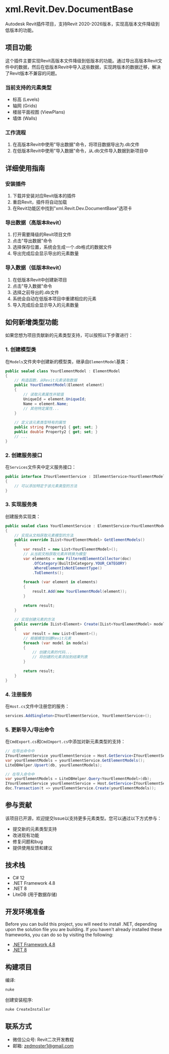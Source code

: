 # xml.Revit.Dev.DocumentBase

Autodesk Revit插件项目，支持Revit 2020-2026版本，实现高版本文件降级到低版本的功能。

## 项目功能

这个插件主要实现Revit高版本文件降级到低版本的功能。通过导出高版本Revit文件中的数据，然后在低版本Revit中导入这些数据，实现跨版本的数据迁移，解决了Revit版本不兼容的问题。

### 当前支持的元素类型

* 标高 (Levels)
* 轴网 (Grids)
* 楼层平面视图 (ViewPlans)
* 墙体 (Walls)

### 工作流程

1. 在高版本Revit中使用"导出数据"命令，将项目数据导出为.db文件
2. 在低版本Revit中使用"导入数据"命令，从.db文件导入数据到新项目中

## 详细使用指南

### 安装插件

1. 下载并安装对应Revit版本的插件
2. 重启Revit，插件将自动加载
3. 在Revit功能区中找到"xml.Revit.Dev.DocumentBase"选项卡

### 导出数据（高版本Revit）

1. 打开需要降级的Revit项目文件
2. 点击"导出数据"命令
3. 选择保存位置，系统会生成一个.db格式的数据文件
4. 导出完成后会显示导出的元素数量

### 导入数据（低版本Revit）

1. 在低版本Revit中创建新项目
2. 点击"导入数据"命令
3. 选择之前导出的.db文件
4. 系统会自动在低版本项目中重建相应的元素
5. 导入完成后会显示导入的元素数量

## 如何新增类型功能

如果您想为项目贡献新的元素类型支持，可以按照以下步骤进行：

### 1. 创建模型类

在`Models`文件夹中创建新的模型类，继承自`ElementModel`基类：

```csharp
public sealed class YourElementModel : ElementModel
{
    // 构造函数，从Revit元素读取数据
    public YourElementModel(Element element)
    {
        // 读取元素属性并赋值
        UniqueId = element.UniqueId;
        Name = element.Name;
        // 其他特定属性...
    }
    
    // 定义该元素类型特有的属性
    public string Property1 { get; set; }
    public double Property2 { get; set; }
    // ...
}
```

### 2. 创建服务接口

在`Services`文件夹中定义服务接口：

```csharp
public interface IYourElementService : IElementService<YourElementModel>
{
    // 可以添加特定于该元素类型的方法
}
```

### 3. 实现服务类

创建服务实现类：

```csharp
public sealed class YourElementService : ElementService<YourElementModel>, IYourElementService
{
    // 实现从文档获取元素模型的方法
    public override IList<YourElementModel> GetElementModels()
    {
        var result = new List<YourElementModel>();
        // 从当前文档获取元素并转换为模型
        var elements = new FilteredElementCollector(doc)
            .OfCategory(BuiltInCategory.YOUR_CATEGORY)
            .WhereElementIsNotElementType()
            .ToElements();
            
        foreach (var element in elements)
        {
            result.Add(new YourElementModel(element));
        }
        
        return result;
    }
    
    // 实现创建元素的方法
    public override IList<Element> Create(IList<YourElementModel> models)
    {
        var result = new List<Element>();
        // 根据模型创建Revit元素
        foreach (var model in models)
        {
            // 创建元素的代码...
            // 将创建的元素添加到结果列表
        }
        
        return result;
    }
}
```

### 4. 注册服务

在`Host.cs`文件中注册您的服务：

```csharp
services.AddSingleton<IYourElementService, YourElementService>();
```

### 5. 更新导入/导出命令

在`CmdExport.cs`和`CmdImport.cs`中添加对新元素类型的支持：

```csharp
// 在导出命令中
IYourElementService yourElementService = Host.GetService<IYourElementService>();
var yourElementModels = yourElementService.GetElementModels();
LiteDBHelper.Upsert(db, yourElementModels);

// 在导入命令中
var yourElementModels = LiteDBHelper.Query<YourElementModel>(db);
IYourElementService yourElementService = Host.GetService<IYourElementService>();
doc.Transaction(t => yourElementService.Create(yourElementModels));
```

## 参与贡献

该项目已开源，欢迎提交Issue以支持更多元素类型。您可以通过以下方式参与：

* 提交新的元素类型支持
* 改进现有功能
* 修复问题和bug
* 提供使用反馈和建议

## 技术栈

* C# 12
* .NET Framework 4.8
* .NET 8
* LiteDB (用于数据存储)

## 开发环境准备

Before you can build this project, you will need to install .NET, depending upon the solution file you are building. If you haven't already installed these
frameworks, you can do so by visiting the following:

* [.NET Framework 4.8](https://dotnet.microsoft.com/download/dotnet-framework/net48)
* [.NET 8](https://dotnet.microsoft.com/en-us/download/dotnet)


## 构建项目

   编译:
   ```powershell
   nuke
   ```

   创建安装程序:
   ```powershell
   nuke CreateInstaller
   ```

## 联系方式

* 微信公众号: Revit二次开发教程
* 邮箱: zedmoster1@gmail.com
